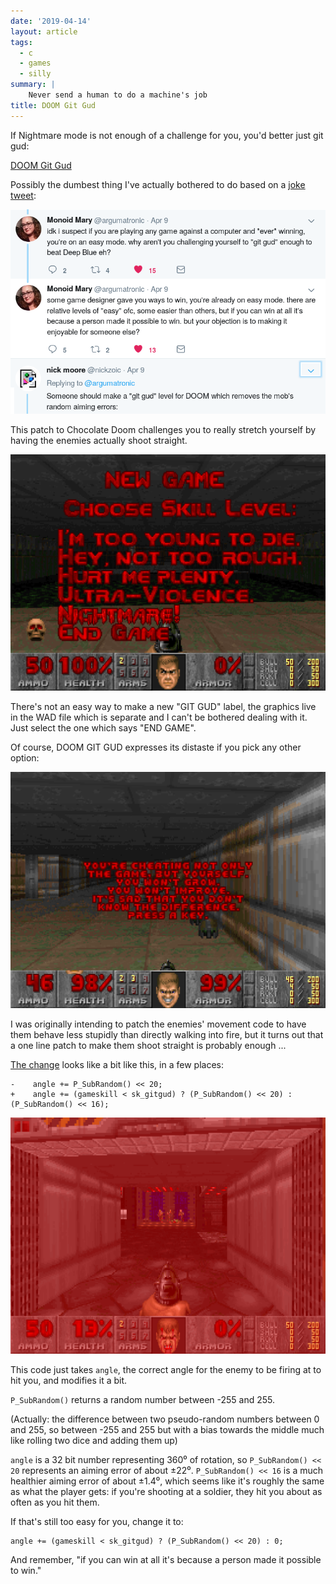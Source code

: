 ```yaml
---
date: '2019-04-14'
layout: article
tags:
  - c
  - games
  - silly
summary: |
    Never send a human to do a machine's job
title: DOOM Git Gud
---
```


If Nightmare mode is not enough of a challenge for you, you'd better just git gud:

[DOOM Git Gud](https://github.com/nickzoic/doom-git-gud/)

Possibly the dumbest thing I've actually bothered to do based on a
[joke tweet](https://twitter.com/nickzoic/status/1115793964844507136):

[![tweets](img/tweeters.png)](https://twitter.com/nickzoic/status/1115793964844507136)

This patch to Chocolate Doom challenges you to really stretch yourself 
by having the enemies actually shoot straight.

![Screenshot 3](img/screenshot-3.png)

There's not an easy way to make a new "GIT GUD" label, the graphics 
live in the WAD file which is separate and I can't be bothered dealing with it.
Just select the one which says "END GAME".

Of course, DOOM GIT GUD expresses its distaste if you pick any other option:

![Screenshot 1](img/screenshot-1.png)

I was originally intending to patch the enemies' movement code to 
have them behave less stupidly than directly walking into fire,
but it turns out that a one line patch to make them shoot straight is probably enough ...

[The change](https://github.com/chocolate-doom/chocolate-doom/compare/master...nickzoic:doom-git-gud:master)
looks like a bit like this, in a few places:

```
-    angle += P_SubRandom() << 20;
+    angle += (gameskill < sk_gitgud) ? (P_SubRandom() << 20) : (P_SubRandom() << 16);
```

![Screenshot 2](img/screenshot-2.png)

This code just takes `angle`, the correct angle for the enemy to
be firing at to hit you, and modifies it a bit.

`P_SubRandom()` returns a random number between -255 and 255.

(Actually: the difference between two
pseudo-random numbers between 0 and 255, so between
-255 and 255 but with a bias towards the middle much
like rolling two dice and adding them up)

`angle` is a 32 bit number representing 360⁰ of 
rotation, so `P_SubRandom() << 20` represents an
aiming error of about ±22⁰.  `P_SubRandom() << 16` is 
a much healthier aiming error of about ±1.4⁰, which
seems like it's roughly the same as what the player gets:
if you're shooting at a soldier, they hit you about as
often as you hit them.

If that's still too easy for you, change it to:

```
angle += (gameskill < sk_gitgud) ? (P_SubRandom() << 20) : 0;
```

And remember, "if you can win at all it's because a person made it possible to win."
